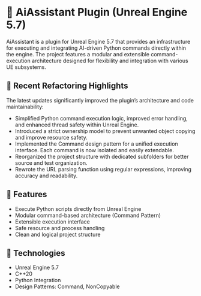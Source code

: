 # 🧠 AiAssistant Plugin (Unreal Engine 5.7)

AiAssistant is a plugin for Unreal Engine 5.7 that provides an infrastructure for executing and integrating AI-driven Python commands directly within the engine.
The project features a modular and extensible command-execution architecture designed for flexibility and integration with various UE subsystems.

## 🔧 Recent Refactoring Highlights

The latest updates significantly improved the plugin’s architecture and code maintainability:
- Simplified Python command execution logic, improved error handling, and enhanced thread safety within Unreal Engine.
- Introduced a strict ownership model to prevent unwanted object copying and improve resource safety.
- Implemented the Command design pattern for a unified execution interface. Each command is now isolated and easily extendable.
- Reorganized the project structure with dedicated subfolders for better source and test organization.
- Rewrote the URL parsing function using regular expressions, improving accuracy and readability.

## 🧩 Features

- Execute Python scripts directly from Unreal Engine  
- Modular command-based architecture (Command Pattern)  
- Extensible execution interface  
- Safe resource and process handling  
- Clean and logical project structure  


## 🧱 Technologies
- Unreal Engine 5.7
- C++20
- Python Integration
- Design Patterns: Command, NonCopyable
